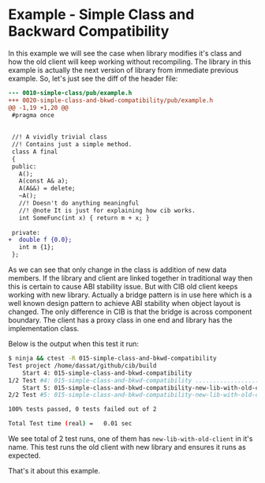 # Example - Simple Class and Backward Compatibility

In this example we will see the case when library modifies it's class and how the old client will keep working without recompiling. The library in this example is actually the next version of library from immediate previous example. So, let's just see the diff of the header file:

```diff
--- 0010-simple-class/pub/example.h
+++ 0020-simple-class-and-bkwd-compatibility/pub/example.h
@@ -1,19 +1,20 @@
 #pragma once
 
 
 //! A vividly trivial class
 //! Contains just a simple method.
 class A final
 {
 public:
   A();
   A(const A& a);
   A(A&&) = delete;
   ~A();
   //! Doesn't do anything meaningful
   //! @note It is just for explaining how cib works.
   int SomeFunc(int x) { return m + x; }
 
 private:
+  double f {0.0};
   int m {1};
 };

```

As we can see that only change in the class is addition of new data members. If the library and client are linked together in traditional way then this is certain to cause ABI stability issue. But with CIB old client keeps working with new library. Actually a bridge pattern is in use here which is a well known design pattern to achieve ABI stability when object layout is changed. The only difference in CIB is that the bridge is across component boundary. The client has a proxy class in one end and library has the implementation class.

Below is the output when this test it run:

```sh
$ ninja && ctest -R 015-simple-class-and-bkwd-compatibility
Test project /home/dassat/github/cib/build
    Start 4: 015-simple-class-and-bkwd-compatibility
1/2 Test #4: 015-simple-class-and-bkwd-compatibility ...........................   Passed    0.00 sec
    Start 5: 015-simple-class-and-bkwd-compatibility-new-lib-with-old-client
2/2 Test #5: 015-simple-class-and-bkwd-compatibility-new-lib-with-old-client ...   Passed    0.00 sec

100% tests passed, 0 tests failed out of 2

Total Test time (real) =   0.01 sec
```

We see total of 2 test runs, one of them has `new-lib-with-old-client` in it's name. This test runs the old client with new library and ensures it runs as expected.

That's it about this example.


